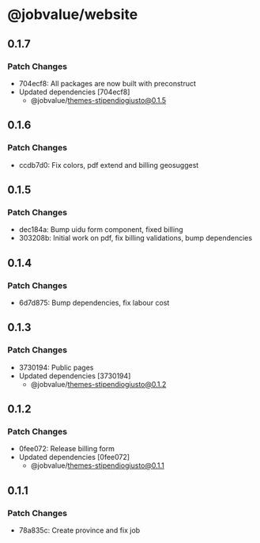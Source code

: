 # @jobvalue/website

## 0.1.7

### Patch Changes

- 704ecf8: All packages are now built with preconstruct
- Updated dependencies [704ecf8]
  - @jobvalue/themes-stipendiogiusto@0.1.5

## 0.1.6

### Patch Changes

- ccdb7d0: Fix colors, pdf extend and billing geosuggest

## 0.1.5

### Patch Changes

- dec184a: Bump uidu form component, fixed billing
- 303208b: Initial work on pdf, fix billing validations, bump dependencies

## 0.1.4

### Patch Changes

- 6d7d875: Bump dependencies, fix labour cost

## 0.1.3

### Patch Changes

- 3730194: Public pages
- Updated dependencies [3730194]
  - @jobvalue/themes-stipendiogiusto@0.1.2

## 0.1.2

### Patch Changes

- 0fee072: Release billing form
- Updated dependencies [0fee072]
  - @jobvalue/themes-stipendiogiusto@0.1.1

## 0.1.1

### Patch Changes

- 78a835c: Create province and fix job
